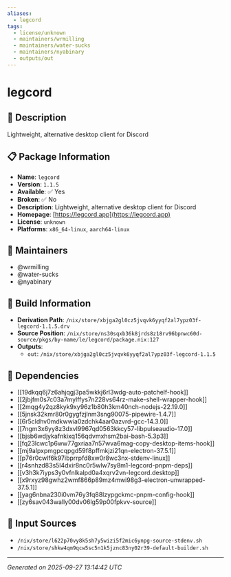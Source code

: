 ```yaml
---
aliases:
  - legcord
tags:
  - license/unknown
  - maintainers/wrmilling
  - maintainers/water-sucks
  - maintainers/nyabinary
  - outputs/out
---
```


# legcord

## 📝 Description

Lightweight, alternative desktop client for Discord

## 📋 Package Information

- **Name**: `legcord`
- **Version**: `1.1.5`
- **Available**: ✅ Yes
- **Broken**: ✅ No
- **Description**: Lightweight, alternative desktop client for Discord
- **Homepage**: [https://legcord.app](https://legcord.app)
- **License**: `unknown`
- **Platforms**: `x86_64-linux`, `aarch64-linux`
## 👥 Maintainers

- @wrmilling
- @water-sucks
- @nyabinary


## 🔧 Build Information

- **Derivation Path**: `/nix/store/xbjga2gl0cz5jvqvk6yyqf2al7ypz03f-legcord-1.1.5.drv`
- **Source Position**: `/nix/store/ns30sqxb36k8jrds8z18rv96bpnwc60d-source/pkgs/by-name/le/legcord/package.nix:127`
- **Outputs**:
  - `out`:  `/nix/store/xbjga2gl0cz5jvqvk6yyqf2al7ypz03f-legcord-1.1.5`

## 🔗 Dependencies

- [[19dkqq6j7z6ahjqgj3pa5wkkj6rl3wdg-auto-patchelf-hook]]
- [[2jbjfm0s7c03a7mylffys7n228vs64rz-make-shell-wrapper-hook]]
- [[2mqg4y2qz8kyk9xy96z1b80h3km40nch-nodejs-22.19.0]]
- [[5jnsk32kmr80r0gygfzjlnm3sng90075-pipewire-1.4.7]]
- [[6r5cldhv0mdkwwia0zdchk4aar0azvrd-gcc-14.3.0]]
- [[7ngm3x6yy8z3dxvl9967qd0563kkcy57-libpulseaudio-17.0]]
- [[bjsb6wdjykafnkixq156qdvmxhsm2bai-bash-5.3p3]]
- [[fq23lcwc1p6ww77gxriaa7n57wva6mag-copy-desktop-items-hook]]
- [[mj9alpxpmgpcqpgd59f8pffmkjzi21qn-electron-37.5.1]]
- [[p76r0cwlf6k97ibprrpfd8xw0r8wc3nx-stdenv-linux]]
- [[r4snhzd83s5l4dxir8nc0r5wlw7sy8m1-legcord-pnpm-deps]]
- [[v3h3k7iyps3y0vfnlkalpd0a4xqrv2vn-legcord.desktop]]
- [[x9rxyz98gwhz2wmf866p89mz4mwi98g3-electron-unwrapped-37.5.1]]
- [[yag6nbna230i0vm76y3fq88lzypgckmc-pnpm-config-hook]]
- [[zy6sav043wally00dv06lg59p00fpkvv-source]]

## 📁 Input Sources

- `/nix/store/l622p70vy8k5sh7y5wizi5f2mic6ynpg-source-stdenv.sh`
- `/nix/store/shkw4qm9qcw5sc5n1k5jznc83ny02r39-default-builder.sh`

---
*Generated on 2025-09-27 13:14:42 UTC*
